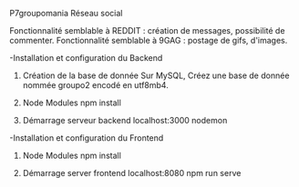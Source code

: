 P7groupomania Réseau social

Fonctionnalité semblable à REDDIT : création de messages, possibilité  de commenter. Fonctionnalité semblable à 9GAG : postage de gifs, d'images.

-Installation et configuration du Backend
1. Création de la base de donnée
Sur MySQL, Créez une base de donnée nommée groupo2 encodé en utf8mb4. 

2. Node Modules
npm install

3. Démarrage serveur backend localhost:3000
nodemon

-Installation et configuration du Frontend
1. Node Modules
npm install

2. Démarrage server frontend localhost:8080
npm run serve

